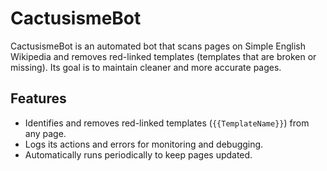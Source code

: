 # CactusismeBot
CactusismeBot is an automated bot that scans pages on Simple English Wikipedia and removes red-linked templates (templates that are broken or missing). Its goal is to maintain cleaner and more accurate pages.

## Features
- Identifies and removes red-linked templates (`{{TemplateName}}`) from any page.
- Logs its actions and errors for monitoring and debugging.
- Automatically runs periodically to keep pages updated.


